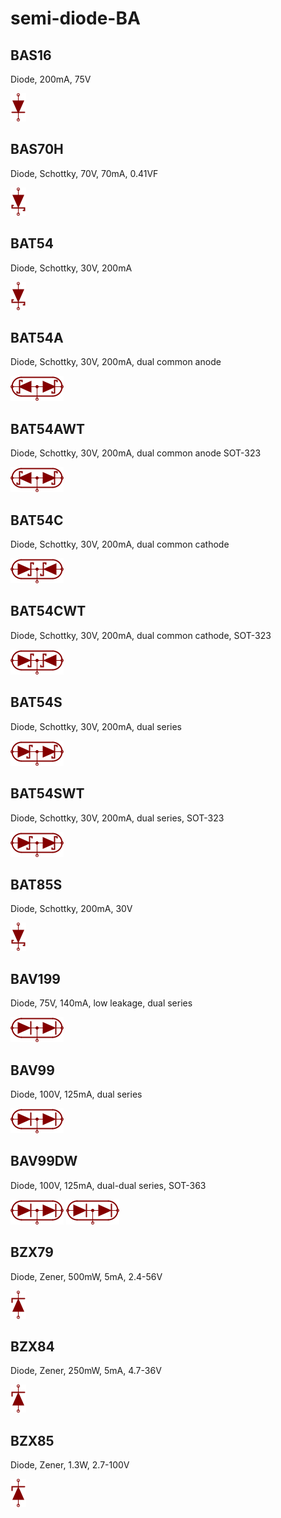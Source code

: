# semi-diode-BA

## BAS16
Diode, 200mA, 75V

![BAS16__1__1](/images/semi-diode-BA__BAS16__1__1.png?raw=true) 

## BAS70H
Diode, Schottky, 70V, 70mA, 0.41VF

![BAS70H__1__1](/images/semi-diode-BA__BAS70H__1__1.png?raw=true) 

## BAT54
Diode, Schottky, 30V, 200mA

![BAT54__1__1](/images/semi-diode-BA__BAT54__1__1.png?raw=true) 

## BAT54A
Diode, Schottky, 30V, 200mA, dual common anode

![BAT54A__1__1](/images/semi-diode-BA__BAT54A__1__1.png?raw=true) 

## BAT54AWT
Diode, Schottky, 30V, 200mA, dual common anode SOT-323

![BAT54AWT__1__1](/images/semi-diode-BA__BAT54AWT__1__1.png?raw=true) 

## BAT54C
Diode, Schottky, 30V, 200mA, dual common cathode

![BAT54C__1__1](/images/semi-diode-BA__BAT54C__1__1.png?raw=true) 

## BAT54CWT
Diode, Schottky, 30V, 200mA, dual common cathode, SOT-323

![BAT54CWT__1__1](/images/semi-diode-BA__BAT54CWT__1__1.png?raw=true) 

## BAT54S
Diode, Schottky, 30V, 200mA, dual series

![BAT54S__1__1](/images/semi-diode-BA__BAT54S__1__1.png?raw=true) 

## BAT54SWT
Diode, Schottky, 30V, 200mA, dual series, SOT-323

![BAT54SWT__1__1](/images/semi-diode-BA__BAT54SWT__1__1.png?raw=true) 

## BAT85S
Diode, Schottky, 200mA, 30V

![BAT85S__1__1](/images/semi-diode-BA__BAT85S__1__1.png?raw=true) 

## BAV199
Diode, 75V, 140mA, low leakage, dual series

![BAV199__1__1](/images/semi-diode-BA__BAV199__1__1.png?raw=true) 

## BAV99
Diode, 100V, 125mA, dual series

![BAV99__1__1](/images/semi-diode-BA__BAV99__1__1.png?raw=true) 

## BAV99DW
Diode, 100V, 125mA, dual-dual series, SOT-363

![BAV99DW__1__1](/images/semi-diode-BA__BAV99DW__1__1.png?raw=true) 
![BAV99DW__2__1](/images/semi-diode-BA__BAV99DW__2__1.png?raw=true) 

## BZX79
Diode, Zener, 500mW, 5mA, 2.4-56V

![BZX79__1__1](/images/semi-diode-BA__BZX79__1__1.png?raw=true) 

## BZX84
Diode, Zener, 250mW, 5mA, 4.7-36V

![BZX84__1__1](/images/semi-diode-BA__BZX84__1__1.png?raw=true) 

## BZX85
Diode, Zener, 1.3W, 2.7-100V

![BZX85__1__1](/images/semi-diode-BA__BZX85__1__1.png?raw=true) 

